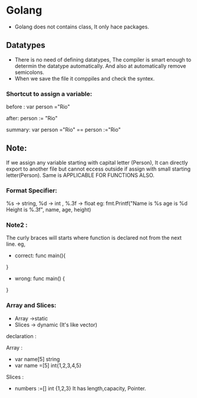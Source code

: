# Golang
- Golang does not contains class, It only hace packages.

## Datatypes
- There is no need of defining datatypes, The compiler is smart enough to determin the datatype automatically.
And also at automatically remove semicolons.
- When we save the file it comppiles and check the syntex.

### Shortcut to assign a variable:
 before :
 var person ="Rio"

 after:
 person := "Rio"

 summary: 
 var person ="Rio" == person :="Rio"

 ## Note:
 If we assign any variable starting with capital letter (Person), It can directly export to another file but cannot eccess outside if assign with small starting letter(Person).
 Same is APPLICABLE FOR FUNCTIONS ALSO.

### Format Specifier:
%s -> string, %d -> int , %.3f -> float
eg: fmt.Printf("Name is %s age is %d Height is %.3f", name, age, height)

### Note2 : 
The curly braces will starts where function is declared not from the next line.
eg,

- correct:
func main(){

}

- wrong:
func main()
{

}

### Array and Slices:
- Array ->static 
- Slices -> dynamic (It's like vector)

declaration :

Array :
- var name[5] string
- var name =[5] int{1,2,3,4,5}

Slices :
- numbers :=[] int {1,2,3}
It has length,capacity, Pointer.
 


